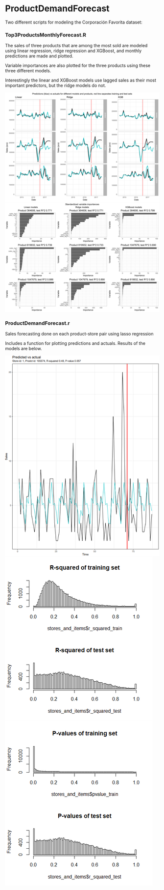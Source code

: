 # ProductDemandForecast
Two different scripts for modeling the Corporación Favorita dataset:
### Top3ProductsMonthlyForecast.R

The sales of three products that are among the most sold are modeled using linear regression, ridge regression and XGBoost, and monthly predictions are made and plotted.

Variable importances are also plotted for the three products using these three different models.

Interestingly the linear and XGBoost models use lagged sales as their most important predictors, but the ridge models do not.

![pred_vs_act](https://github.com/KaroRonty/ProductDemandForecast/blob/master/pred_vs_actual.png)
![var_imp](https://github.com/KaroRonty/ProductDemandForecast/blob/master/variable_importances.png)

### ProductDemandForecast.r
Sales forecasting done on each product-store pair using lasso regression

Includes a function for plotting predictions and actuals. Results of the models are below.

![Pred_vs_act](https://github.com/KaroRonty/ProductDemandForecast/blob/master/predictions.png)
![R-squared](https://github.com/KaroRonty/ProductDemandForecast/blob/master/r-squared.png)
![P-values](https://github.com/KaroRonty/ProductDemandForecast/blob/master/p-values.png)
